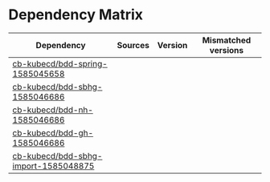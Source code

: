 # Dependency Matrix

Dependency | Sources | Version | Mismatched versions
---------- | ------- | ------- | -------------------
[cb-kubecd/bdd-spring-1585045658](https://github.com/cb-kubecd/bdd-spring-1585045658.git) |  | []() | 
[cb-kubecd/bdd-sbhg-1585046686](https://github.com/cb-kubecd/bdd-sbhg-1585046686.git) |  | []() | 
[cb-kubecd/bdd-nh-1585046686](https://github.com/cb-kubecd/bdd-nh-1585046686.git) |  | []() | 
[cb-kubecd/bdd-gh-1585046686](https://github.com/cb-kubecd/bdd-gh-1585046686.git) |  | []() | 
[cb-kubecd/bdd-sbhg-import-1585048875](https://github.com/cb-kubecd/bdd-sbhg-import-1585048875.git) |  | []() | 
